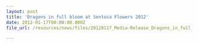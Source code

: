 ```yaml
---
layout: post
title: 'Dragons in full bloom at Sentosa Flowers 2012'
date: 2012-01-17T00:00:00.000Z
file_url: /resources/news/files/20120117_Media-Release_Dragons_in_full_bloom_at_Sentosa_Flowers_2012.pdf

---
```


